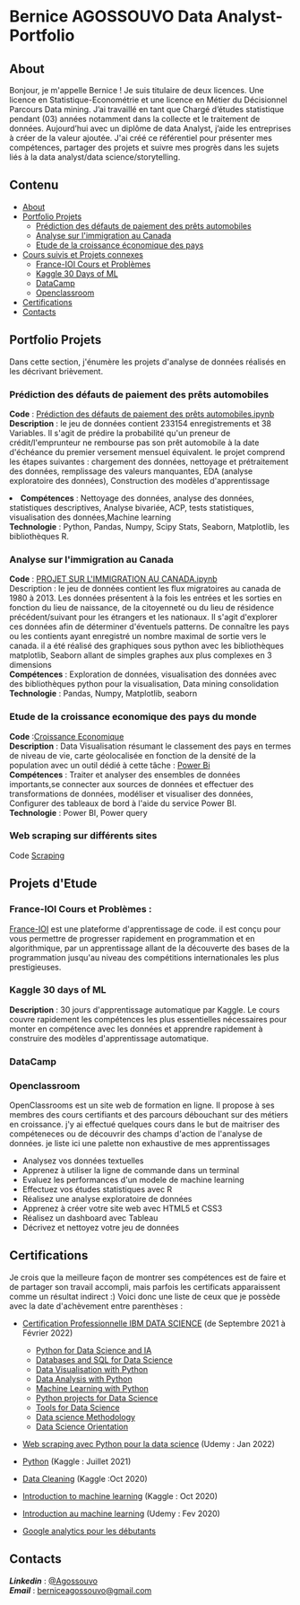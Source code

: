 # Bernice AGOSSOUVO  Data Analyst-Portfolio

## About <a id ="0"> </a>

Bonjour, je m'appelle Bernice ! Je suis titulaire de deux licences. 
Une licence en Statistique-Econométrie et une licence en Métier du Décisionnel Parcours Data mining. 
J’ai travaillé en tant que Chargé d’études statistique pendant (03) années 
notamment dans la collecte et le traitement de données. Aujourd’hui avec un diplôme de data Analyst,
j’aide les entreprises à créer de la valeur ajoutée. 
J'ai créé ce référentiel pour présenter mes compétences, partager des projets et suivre 
mes progrès dans les sujets liés à la data analyst/data science/storytelling.

## Contenu 
<Div class = "alert alert-block alert-info"> 

  - [About](#0)<br>
  - [Portfolio Projets](#2)<br>
    - [Prédiction des défauts de paiement des prêts automobiles](#2.1)<br>
    - [Analyse sur l'immigration au Canada](#2.2)<br>
    - [Etude de la croissance économique des pays](#2.3)<br>
  - [Cours suivis et Projets connexes](#4)<br>
    - [France-IOI Cours et Problèmes](#4.1)<br>
    - [Kaggle 30 Days of ML](#4.2)<br>
    - [DataCamp](#4.3)<br>
    - [Openclassroom](#4.4)<br>
  - [Certifications](#6)<br>
  - [Contacts](#8)<br> 

## Portfolio Projets <a id ="2"> </a>
  Dans cette section, j'énumère les projets d'analyse de données réalisés en les décrivant brièvement.
### Prédiction des défauts de paiement des prêts automobiles <a id ="2.1"> </a>
  **Code** : [Prédiction des défauts de paiement des prêts automobiles.ipynb](https://github.com/agossouvo/Data-mining-projects/blob/main/Pr%C3%A9diction%20des%20d%C3%A9fauts%20de%20paiement%20des%20pr%C3%AAts%20automobiles.ipynb)<br>
  **Description** : le jeu de données contient 233154 enregistrements et 38 Variables. Il s'agit de prédire la probabilité qu'un preneur de crédit/l'emprunteur ne rembourse pas son prêt automobile à la date d'échéance du premier versement mensuel équivalent. 
le projet comprend les étapes suivantes : chargement des données, nettoyage et prétraitement des données, remplissage des valeurs manquantes, EDA (analyse exploratoire des données),
Construction des modèles d'apprentissage <br><li>
  **Compétences** : Nettoyage des données, analyse des données, statistiques descriptives, Analyse bivariée, ACP, tests statistiques, visualisation des données,Machine learning<br>
  **Technologie** : Python, Pandas, Numpy, Scipy Stats, Seaborn, Matplotlib, les bibliothèques R.
  
  
### Analyse sur l'immigration au Canada <a id ="2.2"> </a>
**Code** : [PROJET SUR L'IMMIGRATION AU CANADA.ipynb](https://github.com/agossouvo/DataVisualisation/blob/main/PROJET%20SUR%20L'IMMIGRATION%20AU%20CANADA.ipynb)<br>
Description : le jeu de données contient les flux migratoires au canada de 1980 à 2013. Les données présentent à la fois les entrées et les sorties en fonction du lieu de naissance, de la citoyenneté ou du lieu de résidence précédent/suivant pour les étrangers et les nationaux. Il s'agit d'explorer ces données afin de déterminer d'éventuels patterns. De connaître les pays ou les contients ayant enregistré un nombre maximal de sortie vers le canada. il a été réalisé des graphiques sous python avec les bibliothèques matplotlib, Seaborn allant de simples graphes aux plus complexes en 3 dimensions<br>
  **Compétences** : Exploration de données, visualisation des données avec des bibliothèques python pour la visualisation, Data mining consolidation <br>
  **Technologie** : Pandas, Numpy, Matplotlib, seaborn <br>
  
  ### Etude de la croissance economique des pays du monde <a id ="2.3"> </a>
  **Code** :[Croissance Economique](https://github.com/agossouvo/Projets_parallele)<br>
  **Description** : Data Visualisation résumant le classement des pays en termes de niveau de vie, carte géolocalisée en fonction de la densité de la population avec un outil dédié à cette tâche : [Power Bi](https://powerbi.microsoft.com/fr-be/)<br>
  **Compétences** : Traiter et analyser des ensembles de données importants,se connecter aux sources de données et effectuer des transformations de données, modéliser et visualiser des données, Configurer des tableaux de bord à l'aide du service Power BI. <br>
  **Technologie** : Power BI, Power query
  
  ### Web scraping sur différents sites <a id ="2.4"> </a>
  Code [Scraping]()
  
## Projets d'Etude <a id ="4"> </a>
  ### France-IOI Cours et Problèmes <a id ="4.1"> </a>:
  [France-IOI](http://www.france-ioi.org) est une plateforme d'apprentissage de code. il est conçu pour vous permettre de progresser rapidement en programmation et en algorithmique, par un apprentissage allant de la découverte des bases de la programmation jusqu'au niveau des compétitions internationales les plus prestigieuses. 
  
  ### Kaggle 30 days of ML <a id ="4.2"> </a>
   **Description** : 30 jours d'apprentissage automatique par Kaggle. Le cours couvre rapidement les compétences les plus essentielles nécessaires pour monter en compétence avec les données et apprendre rapidement à construire des modèles d'apprentissage automatique.

  
  ### DataCamp <a id = "4.3"> </a>
  
  ### Openclassroom <a id ="4.4"> </a>
  OpenClassrooms est un site web de formation en ligne. Il propose à ses membres des cours certifiants et des parcours débouchant sur des métiers en croissance. j'y ai effectué quelques cours dans le but de maitriser des compéteneces ou de découvrir des champs d'action de l'analyse de données. je liste ici une palette non exhaustive de mes apprentissages
  - Analysez vos données textuelles 
  - Apprenez à utiliser la ligne de commande dans un terminal 
  - Evaluez les performances d'un modele de machine learning 
  - Effectuez vos études statistiques avec R 
  - Réalisez une analyse exploratoire de données 
  - Apprenez à créer votre site web avec HTML5 et CSS3 
  - Réalisez un dashboard avec Tableau 
  - Décrivez et nettoyez votre jeu de données 



## Certifications  <a id ="6"> </a>
  Je crois que la meilleure façon de montrer ses compétences est de faire et de partager son travail accompli, mais parfois les certificats apparaissent comme un résultat indirect :) Voici donc une liste de ceux que je possède avec la date d'achèvement entre parenthèses :
   -  [Certification Professionnelle IBM DATA SCIENCE](https://www.coursera.org/professional-certificates/ibm-data-science?utm_source=gg&utm_medium=sem&campaignid=2087860785&utm_campaign=10-IBM-Data-Science-ROW&utm_content=B2C&adgroupid=79675709271&device=c&keyword=ibm%20data%20science&matchtype=b&network=g&devicemodel=&adpostion=&creativeid=489197596485&hide_mobile_promo&gclid=CjwKCAiA9aKQBhBREiwAyGP5lZbYjh0TEBCwjNba9AxyFtuM-c5lJtRvWvu0Ea61LrRFX0PCsBc1nBoC8k0QAvD_BwE) (de Septembre 2021 à Février 2022)<br>
      - [Python for Data Science and IA](https://www.credly.com/earner/earned/badge/4fcbb1c3-f909-4b26-a4ab-4055f5b2d1c7)  
      - [Databases and SQL for Data Science](https://www.credly.com/earner/earned/badge/77847675-b388-43da-8468-ccab646c1911)
      - [Data Visualisation with Python](https://www.credly.com/earner/earned/badge/d1c5f47c-6609-4494-87a0-49f2cca932ed) <br>
      - [Data Analysis with Python](https://www.credly.com/earner/earned/badge/cb4e3cb7-3141-4399-a046-84b296426910) <br>
      - [Machine Learning with Python](https://www.credly.com/earner/earned/badge/491b1d69-d017-463b-a7a1-9fe6d2eecf4d)
      - [Python projects for Data Science](https://www.credly.com/earner/earned/badge/38d67735-acc8-493a-b469-4a779fbc5cdc)
      - [Tools for Data Science](https://www.credly.com/earner/earned/badge/1a179a5a-2acb-4374-a090-61e93f36a3fd)
      - [Data science Methodology](https://www.credly.com/earner/earned/badge/a18d2f5e-813a-4ec6-bb8a-bd4f4f39cbce) <br>
      - [Data Science Orientation](https://www.credly.com/earner/earned/badge/3a4dce9f-a5ae-4fff-8b42-1d292c5fbe8f) <br>
      
  - [Web scraping avec Python pour la data science](https://www.udemy.com/certificate/UC-583889c5-66e1-4689-b34f-b7c9412c1b3f/) (Udemy : Jan 2022)
  - [Python](https://www.kaggle.com/learn/certification/berniceagossouvo/python) (Kaggle : Juillet 2021)
  - [Data Cleaning](https://www.kaggle.com/learn/certification/berniceagossouvo/data-cleaning) (Kaggle :Oct 2020)
  - [Introduction to machine learning](https://www.kaggle.com/learn/certification/berniceagossouvo/intro-to-machine-learning) (Kaggle : Oct 2020)
  - [Introduction au machine learning](https://www.udemy.com/certificate/UC-c0a30d25-4107-41a3-9627-58cf9fc123b0/) (Udemy : Fev 2020)
  - [Google analytics pour les débutants](https://analytics.google.com/analytics/academy/course/6)
  
  
## Contacts <a id ="8"> </a>
  ***Linkedin*** : [@Agossouvo](https://www.linkedin.com/in/bernice-agossouvo/)<br>
  ***Email*** : berniceagossouvo@gmail.com






